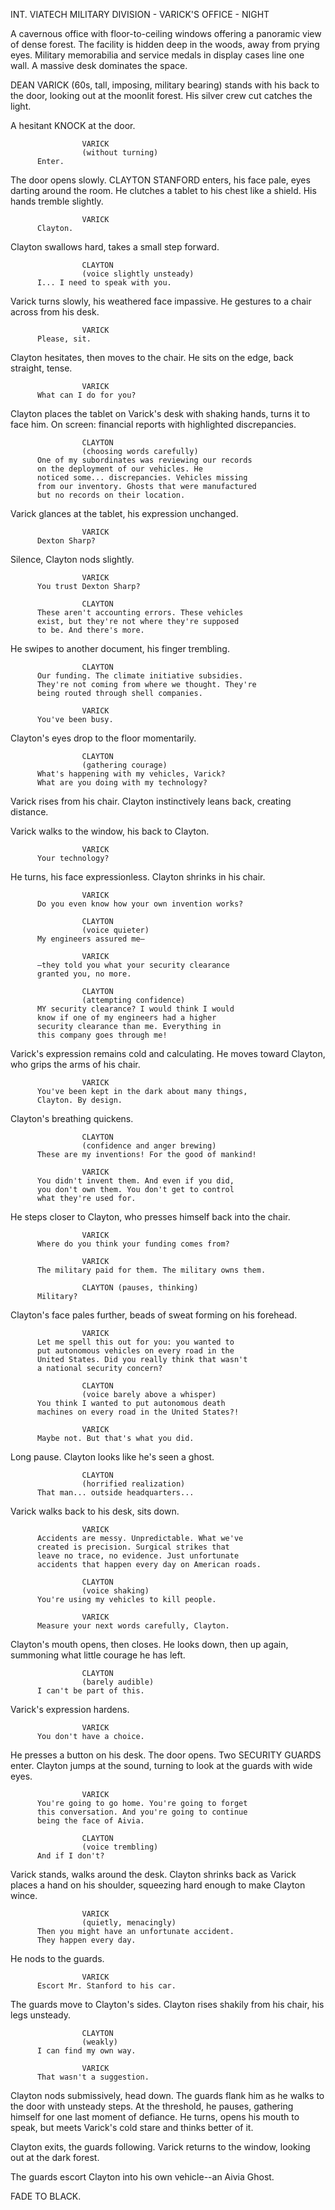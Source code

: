 INT. VIATECH MILITARY DIVISION - VARICK'S OFFICE - NIGHT

A cavernous office with floor-to-ceiling windows offering a panoramic view 
of dense forest. The facility is hidden deep in the woods, away from prying 
eyes. Military memorabilia and service medals in display cases line one wall. 
A massive desk dominates the space.

DEAN VARICK (60s, tall, imposing, military bearing) stands with his back to 
the door, looking out at the moonlit forest. His silver crew cut catches the light.

A hesitant KNOCK at the door.

                    VARICK
                    (without turning)
          Enter.

The door opens slowly. CLAYTON STANFORD enters, his face pale, eyes darting 
around the room. He clutches a tablet to his chest like a shield. His hands 
tremble slightly.

                    VARICK
          Clayton.

Clayton swallows hard, takes a small step forward.

                    CLAYTON
                    (voice slightly unsteady)
          I... I need to speak with you.

Varick turns slowly, his weathered face impassive. He gestures to a chair 
across from his desk.

                    VARICK
          Please, sit.

Clayton hesitates, then moves to the chair. He sits on the edge, back straight, 
tense.

                    VARICK
          What can I do for you?

Clayton places the tablet on Varick's desk with shaking hands, turns it to face 
him. On screen: financial reports with highlighted discrepancies.

                    CLAYTON
                    (choosing words carefully)
          One of my subordinates was reviewing our records
          on the deployment of our vehicles. He 
          noticed some... discrepancies. Vehicles missing 
          from our inventory. Ghosts that were manufactured 
          but no records on their location.

Varick glances at the tablet, his expression unchanged.

                    VARICK
          Dexton Sharp?

Silence, Clayton nods slightly.

                    VARICK
          You trust Dexton Sharp? 

                    CLAYTON
          These aren't accounting errors. These vehicles 
          exist, but they're not where they're supposed 
          to be. And there's more.

He swipes to another document, his finger trembling.

                    CLAYTON
          Our funding. The climate initiative subsidies. 
          They're not coming from where we thought. They're 
          being routed through shell companies.

                    VARICK
          You've been busy.

Clayton's eyes drop to the floor momentarily.

                    CLAYTON
                    (gathering courage)
          What's happening with my vehicles, Varick? 
          What are you doing with my technology?

Varick rises from his chair. Clayton instinctively leans back, creating distance.

Varick walks to the window, his back to Clayton.

                    VARICK
          Your technology?

He turns, his face expressionless. Clayton shrinks in his chair.

                    VARICK
          Do you even know how your own invention works?

                    CLAYTON
                    (voice quieter)
          My engineers assured me—

                    VARICK
          —they told you what your security clearance 
          granted you, no more.

                    CLAYTON
                    (attempting confidence)
          MY security clearance? I would think I would 
          know if one of my engineers had a higher 
          security clearance than me. Everything in 
          this company goes through me!

Varick's expression remains cold and calculating. He moves toward Clayton, 
who grips the arms of his chair.

                    VARICK
          You've been kept in the dark about many things, 
          Clayton. By design.

Clayton's breathing quickens.

                    CLAYTON
                    (confidence and anger brewing)
          These are my inventions! For the good of mankind!

                    VARICK
          You didn't invent them. And even if you did, 
          you don't own them. You don't get to control 
          what they're used for.

He steps closer to Clayton, who presses himself back into the chair.

                    VARICK
          Where do you think your funding comes from?

                    VARICK
          The military paid for them. The military owns them.

                    CLAYTON (pauses, thinking)
          Military?          


Clayton's face pales further, beads of sweat forming on his forehead.

                    VARICK
          Let me spell this out for you: you wanted to 
          put autonomous vehicles on every road in the 
          United States. Did you really think that wasn't 
          a national security concern?

                    CLAYTON
                    (voice barely above a whisper)
          You think I wanted to put autonomous death 
          machines on every road in the United States?!

                    VARICK
          Maybe not. But that's what you did.

Long pause. Clayton looks like he's seen a ghost.

                    CLAYTON
                    (horrified realization)
          That man... outside headquarters...

Varick walks back to his desk, sits down.

                    VARICK
          Accidents are messy. Unpredictable. What we've 
          created is precision. Surgical strikes that 
          leave no trace, no evidence. Just unfortunate 
          accidents that happen every day on American roads.

                    CLAYTON
                    (voice shaking)
          You're using my vehicles to kill people.

                    VARICK
          Measure your next words carefully, Clayton.

Clayton's mouth opens, then closes. He looks down, then up again, summoning 
what little courage he has left.

                    CLAYTON
                    (barely audible)
          I can't be part of this.

Varick's expression hardens.

                    VARICK
          You don't have a choice.

He presses a button on his desk. The door opens. Two SECURITY GUARDS enter.
Clayton jumps at the sound, turning to look at the guards with wide eyes.

                    VARICK
          You're going to go home. You're going to forget 
          this conversation. And you're going to continue 
          being the face of Aivia.

                    CLAYTON
                    (voice trembling)
          And if I don't?

Varick stands, walks around the desk. Clayton shrinks back as Varick places 
a hand on his shoulder, squeezing hard enough to make Clayton wince.

                    VARICK
                    (quietly, menacingly)
          Then you might have an unfortunate accident. 
          They happen every day.

He nods to the guards.

                    VARICK
          Escort Mr. Stanford to his car.

The guards move to Clayton's sides. Clayton rises shakily from his chair, 
his legs unsteady.

                    CLAYTON
                    (weakly)
          I can find my own way.

                    VARICK
          That wasn't a suggestion.

Clayton nods submissively, head down. The guards flank him as he walks to 
the door with unsteady steps. At the threshold, he pauses, gathering himself 
for one last moment of defiance. He turns, opens his mouth to speak, but 
meets Varick's cold stare and thinks better of it.

Clayton exits, the guards following. Varick returns to the window, looking 
out at the dark forest.

The guards escort Clayton into his own vehicle--an Aivia Ghost.

FADE TO BLACK.
